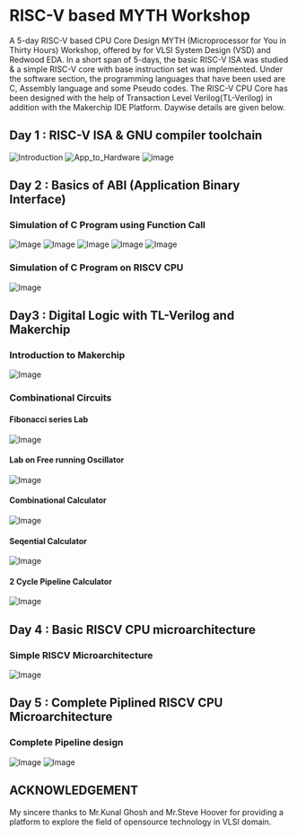 # RISC-V based MYTH Workshop
A 5-day RISC-V based CPU Core Design MYTH (Microprocessor for You in Thirty Hours) Workshop, offered by for VLSI System Design (VSD) and Redwood EDA. In a short span of 5-days, the basic RISC-V ISA was studied & a simple RISC-V core with base instruction set was implemented. Under the software section, the programming languages that have been used are C, Assembly language and some Pseudo codes. The RISC-V CPU Core has been designed with the help of Transaction Level Verilog(TL-Verilog) in addition with the Makerchip IDE Platform. Daywise details are given below.

## Day 1 : RISC-V ISA & GNU compiler toolchain 
![Introduction](https://github.com/sneh2411/RISC-V-Based-Myth/blob/c250a8eb4c8890a9f267eb631c8255efaee4666b/Introduction.jpg)
![App_to_Hardware](https://github.com/sneh2411/RISC-V-Based-Myth/blob/f765950e465c86ba00eef1e9cb441ff8340d7fc5/App_to_Hardware.jpg)
![image](https://github.com/sneh2411/RISC-V-Based-Myth/blob/4687ff6b62ba03718a40a691b1d248140914e629/signedmaxmin.png)
## Day 2 : Basics of ABI (Application Binary Interface) 
### Simulation of C Program using Function Call
![Image](https://github.com/sneh2411/RISC-V-Based-Myth/blob/98720b4905286dd475febb276454bd60f4c58b9b/Simulat_C_FuncCall1.png)
![Image](https://github.com/sneh2411/RISC-V-Based-Myth/blob/18517496319e86a3799e369c6781f84816fe15df/SimulationofCusing_2.png)
![Image](https://github.com/sneh2411/RISC-V-Based-Myth/blob/0cf50cd9599edfca3e0e51d0754be28d88090b27/SimuC_Func_3.png)
![Image](https://github.com/sneh2411/RISC-V-Based-Myth/blob/3ae9e7e5b7f3a919063f9250ea9c8ff1b7e7f0e3/SimulationofCusingFunccall_4.png)
![Image](https://github.com/sneh2411/RISC-V-Based-Myth/blob/b28a87f538cba4ff11ea36968418d66a83b56e57/SimulationoC%20using%20func_5.png)
### Simulation of C Program on RISCV CPU
![Image](https://github.com/sneh2411/RISC-V-Based-Myth/blob/d03c345b6feaa30cddbd95bc62219f11732561c5/Simulation%20ofCusing%20RISCV.png)
## Day3 : Digital Logic with TL-Verilog and Makerchip
### Introduction to Makerchip
![Image](https://github.com/sneh2411/RISC-V-Based-Myth/blob/2b2560c17d246f594e0fe9f378398a8977d2722e/Introduction%20to%20MakerChip.jpg)
### Combinational Circuits
#### Fibonacci series Lab
![Image]( )
#### Lab on Free running Oscillator
![Image](https://github.com/sneh2411/RISC-V-Based-Myth/blob/fdeefbc6b36375f14a087debda3f1eb22f7f4676/free%20running%20oscillator.jpg)
#### Combinational Calculator
![Image](https://github.com/sneh2411/RISC-V-Based-Myth/blob/b217b4a60ccd408d22752b49e71c9660d2e72408/Combinational%20Calculator.jpg)
#### Seqential Calculator
![Image](https://github.com/sneh2411/RISC-V-Based-Myth/blob/de209b9a5d628578ce775b27f59d714fae959b53/Sequential_calculator.JPG)
#### 2 Cycle Pipeline Calculator
![Image](https://github.com/sneh2411/RISC-V-Based-Myth/blob/9ea5559930c5cf7c198a76f149298ebaed9df82b/Pipeline%20Calculator.jpg)
## Day 4 : Basic RISCV CPU microarchitecture
### Simple RISCV Microarchitecture
![Image](https://github.com/sneh2411/RISC-V-Based-Myth/blob/2d4d2b19b7628bb96f76ff52b7be89db34622f4b/Vizal.jpg)

## Day 5 : Complete Piplined RISCV CPU Microarchitecture
### Complete Pipeline design
![Image](https://github.com/sneh2411/RISC-V-Based-Myth/blob/7b58c712a8895911a49148971effeb60e8bc2971/Final%20Pipeline%20design.jpg)
![Image](https://github.com/sneh2411/RISC-V-Based-Myth/blob/78879be95cbc8548ed9430beea608167b70e227b/Waveform_Final_Pipeline%20Design.jpg)
  
## ACKNOWLEDGEMENT
My sincere thanks to Mr.Kunal Ghosh and Mr.Steve Hoover for providing a platform to explore the field of opensource technology in VLSI domain.


